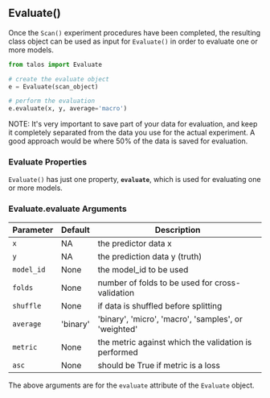 ## Evaluate()

Once the `Scan()` experiment procedures have been completed, the resulting class object can be used as input for `Evaluate()` in order to evaluate one or more models.

```python
from talos import Evaluate

# create the evaluate object
e = Evaluate(scan_object)

# perform the evaluation
e.evaluate(x, y, average='macro')
```

NOTE: It's very important to save part of your data for evaluation, and keep it completely separated from the data you use for the actual experiment. A good approach would be where 50% of the data is saved for evaluation.

### Evaluate Properties

`Evaluate()` has just one property, **`evaluate`**, which is used for evaluating one or more models.

### Evaluate.evaluate Arguments

Parameter | Default | Description
--------- | ------- | -----------
`x` | NA | the predictor data x
`y` | NA | the prediction data y (truth)
`model_id` | None | the model_id to be used
`folds` | None | number of folds to be used for cross-validation
`shuffle` | None | if data is shuffled before splitting
`average` | 'binary' | 'binary', 'micro', 'macro', 'samples', or 'weighted'
`metric` | None | the metric against which the validation is performed
`asc` | None | should be True if metric is a loss

The above arguments are for the <code>evaluate</code> attribute of the <code>Evaluate</code> object.

